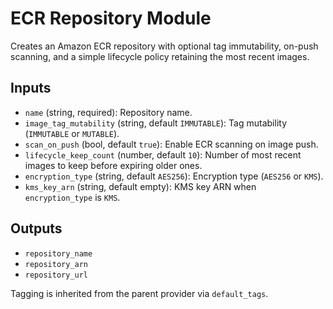 # ECR Repository Module

Creates an Amazon ECR repository with optional tag immutability, on-push scanning, and a simple lifecycle policy retaining the most recent images.

## Inputs

- `name` (string, required): Repository name.
- `image_tag_mutability` (string, default `IMMUTABLE`): Tag mutability (`IMMUTABLE` or `MUTABLE`).
- `scan_on_push` (bool, default `true`): Enable ECR scanning on image push.
- `lifecycle_keep_count` (number, default `10`): Number of most recent images to keep before expiring older ones.
- `encryption_type` (string, default `AES256`): Encryption type (`AES256` or `KMS`).
- `kms_key_arn` (string, default empty): KMS key ARN when `encryption_type` is `KMS`.

## Outputs

- `repository_name`
- `repository_arn`
- `repository_url`

Tagging is inherited from the parent provider via `default_tags`.
